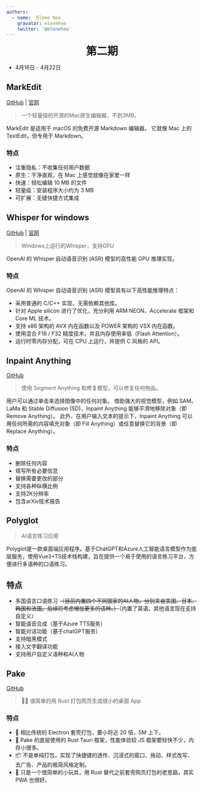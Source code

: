 ```yaml
---
authors:
  - name:  Elone Hoo
    gravatar: elonehoo
    twitter: '@elonehoo'
---
```


<h1 align="center" style="margin:0;">第二期</h1>

<script setup>
import Author from '@theme/components/Author.vue'
import AuthorGrop from '@theme/components/AuthorGrop.vue'
</script>

<AuthorGrop>
  <Author />
</AuthorGrop>

- 4月16日 - 4月22日

## MarkEdit

[GitHub](https://github.com/MarkEdit-app/MarkEdit) | [官网](https://apps.apple.com/app/id1669953820)

> 一个轻量级的开源的Mac原生编辑器，不到3MB。

MarkEdit 是适用于 macOS 的免费开源 Markdown 编辑器。 它就像 Mac 上的 TextEdit，但专用于 Markdown。

### 特点

- 注重隐私：不收集任何用户数据
- 原生：干净直观，在 Mac 上感觉就像在家里一样
- 快速：轻松编辑 10 MB 的文件
- 轻量级：安装程序大小约为 3 MB
- 可扩展：无缝快捷方式集成

## Whisper for windows

[GitHub](https://github.com/Const-me/Whisper) | [官网](https://github.com/ggerganov/whisper.cpp)

> Windows上运行的Whisper，支持GPU

OpenAI 的 Whisper 自动语音识别 (ASR) 模型的高性能 GPU 推理实现。

### 特点
OpenAI 的 Whisper 自动语音识别 (ASR) 模型具有以下高性能推理特点：

- 采用普通的 C/C++ 实现，无需依赖其他库。
- 针对 Apple silicon 进行了优化，充分利用 ARM NEON、Accelerate 框架和 Core ML 技术。
- 支持 x86 架构的 AVX 内在函数以及 POWER 架构的 VSX 内在函数。
- 使用混合 F16 / F32 精度技术，并且内存使用率低（Flash Attention）。
- 运行时零内存分配，可在 CPU 上运行，并提供 C 风格的 API。

## Inpaint Anything

[GitHub](https://github.com/geekyutao/Inpaint-Anything)

> 使用 Segment Anything 和修复模型，可以修复任何物品。

用户可以通过单击来选择图像中的任何对象。 借助强大的视觉模型，例如 SAM、LaMa 和 Stable Diffusion (SD)，Inpaint Anything 能够平滑地移除对象（即 Remove Anything）。 此外，在用户输入文本的提示下，Inpaint Anything 可以用任何所需的内容填充对象（即 Fill Anything）或任意替换它的背景（即 Replace Anything）。

### 特点

- 删除任何内容
- 填写所有必要信息
- 替换需要更改的部分
- 支持各种纵横比例
- 支持2K分辨率
- 包含arXiv技术报告

## Polyglot

> AI语言练习应用

Polyglot是一款桌面端应用程序。基于ChatGPT和Azure人工智能语言模型作为底层服务，使用Vue3+TS技术栈构建，旨在提供一个易于使用的语言练习平台，方便进行多语种的口语练习。

## 特点

- 多国语言口语练习 ~~（目前内置四个不同国家的AI人物，分别来自美国、日本、韩国和法国。后续将考虑增加更多的语种。）~~（内置了英语，其他语言现在支持自定义）
- 智能语音合成（基于Azure TTS服务）
- 智能对话功能（基于chatGPT服务）
- 支持暗黑模式
- 接入文字翻译功能
- 支持用户自定义语种和AI人物

## Pake

[GitHub](https://github.com/tw93/Pake)

> 🤱🏻 很简单的用 Rust 打包网页生成很小的桌面 App

### 特点

- 🎐 相比传统的 Electron 套壳打包，要小将近 20 倍，5M 上下。
- 🚀 Pake 的底层使用的 Rust Tauri 框架，性能体验较 JS 框架要轻快不少，内存小很多。
- 📦 不是单纯打包，实现了快捷键的透传、沉浸式的窗口、拖动、样式改写、去广告、产品的极简风格定制。
- 👻 只是一个很简单的小玩具，用 Rust 替代之前套壳网页打包的老思路，其实 PWA 也很好。
